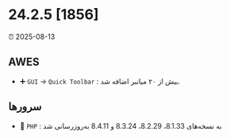 # 24.2.5 [1856]

⏰ 2025-08-13

## AWES
- ➕ `GUI` -> `Quick Toolbar` : بیش از ۲۰ میانبر اضافه شد.

## سرورها
- 🔄 `PHP` : به نسخه‌های 8.1.33، 8.2.29، 8.3.24 و 8.4.11 به‌روزرسانی شد
